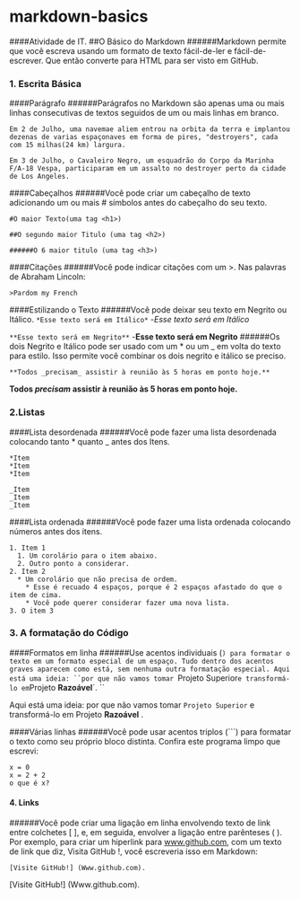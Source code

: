# markdown-basics
####Atividade de IT.
##O Básico do Markdown
######Markdown permite que você escreva usando um formato de texto fácil-de-ler e fácil-de-escrever. Que então converte para HTML para ser visto em GitHub.
### 1. Escrita Básica
####Parágrafo
######Parágrafos no Markdown são apenas uma ou mais linhas consecutivas de textos seguidos de um ou mais linhas em branco.
```
Em 2 de Julho, uma navemae aliem entrou na orbita da terra e implantou dezenas de varias espaçonaves em forma de pires, "destroyers", cada com 15 milhas(24 km) largura.

Em 3 de Julho, o Cavaleiro Negro, um esquadrão do Corpo da Marinha F/A-18 Vespa, participaram em um assalto no destroyer perto da cidade de Los Angeles.
```

####Cabeçalhos
######Você pode criar um cabeçalho de texto adicionando um ou mais # símbolos antes do cabeçalho do seu texto.
```
#O maior Texto(uma tag <h1>)

##O segundo maior Titulo (uma tag <h2>)

######O 6 maior titulo (uma tag <h3>)
```

####Citações
######Você pode indicar citações com um >.
Nas palavras de Abraham Lincoln:
```
>Pardom my French
```
####Estilizando o Texto
######Você pode deixar seu texto em Negrito ou Itálico.
`*Esse texto será em Itálico*` -*Esse texto será em Itálico*

`**Esse texto será em Negrito**` -**Esse texto será em Negrito**
######Os dois Negrito e Itálico pode ser usado com um * ou um _ em volta do texto para estilo. Isso permite você combinar os dois negrito e itálico se preciso.
```
**Todos _precisam_ assistir à reunião às 5 horas em ponto hoje.**
```

**Todos _precisam_ assistir à reunião às 5 horas em ponto hoje.**

### 2.Listas
####Lista desordenada
######Você pode fazer uma lista desordenada colocando  tanto * quanto _ antes dos Itens.
```
*Item
*Item
*Item
 
_Item
_Item
_Item
```
####Lista ordenada
######Você pode fazer uma lista ordenada colocando números antes dos itens.
```
1. Item 1
  1. Um corolário para o item abaixo.
  2. Outro ponto a considerar.
2. Item 2
  * Um corolário que não precisa de ordem.
    * Esse é recuado 4 espaços, porque é 2 espaços afastado do que o item de cima.
    * Você pode querer considerar fazer uma nova lista.
3. O item 3
```

### 3. A formatação do Código
####Formatos em linha
######Use acentos individuais (`) para formatar o texto em um formato especial de um espaço. Tudo dentro dos acentos graves aparecem como está, sem nenhuma outra formatação especial.
Aqui está uma ideia: ``por que não vamos tomar `Projeto Superior` e transformá-lo em `Projeto **Razoável**`. ``

Aqui está uma ideia: por que não vamos tomar `Projeto Superior` e transformá-lo em Projeto **Razoável** .

####Várias linhas
######Você pode usar acentos triplos (```) para formatar o texto como seu próprio bloco distinta.
Confira este programa limpo que escrevi:

```
x = 0 
x = 2 + 2 
o que é x?
```


#### 4. Links
######Você pode criar uma ligação em linha envolvendo texto de link entre colchetes [ ], e, em seguida, envolver a ligação entre parênteses ( ).
Por exemplo, para criar um hiperlink para www.github.com, com um texto de link que diz, Visita GitHub !, você escreveria isso em Markdown:
```
[Visite GitHub!] (Www.github.com).
```
[Visite GitHub!] (Www.github.com).
